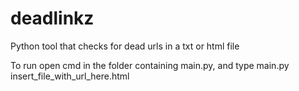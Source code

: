 # deadlinkz
Python tool that checks for dead urls in a txt or html file

To run open cmd in the folder containing main.py, and type main.py insert_file_with_url_here.html


